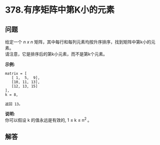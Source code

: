 # 378.有序矩阵中第K小的元素

## 问题

给定一个 *n x n* 矩阵，其中每行和每列元素均按升序排序，找到矩阵中第k小的元素。  
请注意，它是排序后的第k小元素，而不是第k个元素。

**示例:**

```
matrix = [
   [ 1,  5,  9],
   [10, 11, 13],
   [12, 13, 15]
],
k = 8,

返回 13。

```

**说明:**   
你可以假设 k 的值永远是有效的, 1 ≤ k ≤ n<sup>2&nbsp;</sup>。



## 解答


